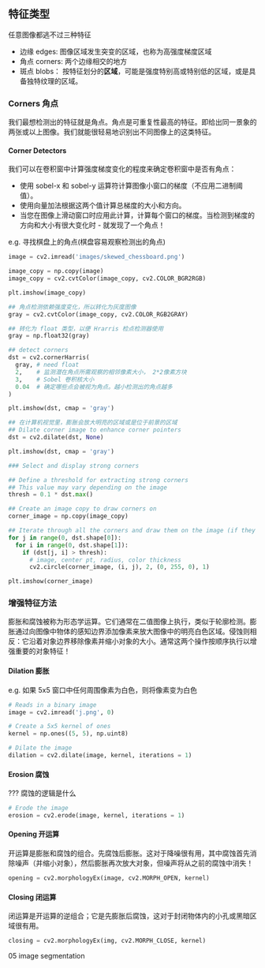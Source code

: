 ## 特征类型

任意图像都逃不过三种特征

- 边缘 edges: 图像区域发生突变的区域，也称为高强度梯度区域
- 角点 corners: 两个边缘相交的地方
- 斑点 blobs： 按特征划分的**区域**，可能是强度特别高或特别低的区域，或是具备独特纹理的区域。


### Corners 角点

我们最想检测出的特征就是角点。角点是可重复性最高的特征。即给出同一景象的两张或以上图像。我们就能很轻易地识别出不同图像上的这类特征。


#### Corner Detectors

我们可以在卷积窗中计算强度梯度变化的程度来确定卷积窗中是否有角点：
- 使用 sobel-x 和 sobel-y 运算符计算图像小窗口的梯度（不应用二进制阈值）。
- 使用向量加法根据这两个值计算总梯度的大小和方向。
- 当您在图像上滑动窗口时应用此计算，计算每个窗口的梯度。当检测到梯度的方向和大小有很大变化时 - 就发现了一个角点！

e.g. 寻找棋盘上的角点(棋盘容易观察检测出的角点)

``` py
image = cv2.imread('images/skewed_chessboard.png')

image_copy = np.copy(image)
image_copy = cv2.cvtColor(image_copy, cv2.COLOR_BGR2RGB)

plt.imshow(image_copy)

## 角点检测依赖强度变化，所以转化为灰度图像
gray = cv2.cvtColor(image_copy, cv2.COLOR_RGB2GRAY)

## 转化为 float 类型，以便 Hrarris 检点检测器使用
gray = np.float32(gray)

## detect corners
dst = cv2.cornerHarris(
  gray, # need float
  2,    # 监测潜在角点所需观察的相邻像素大小， 2*2像素方块
  3,    # Sobel 卷积核大小
  0.04  # 确定哪些点会被视为角点。越小检测出的角点越多
)

plt.imshow(dst, cmap = 'gray')

## 在计算机视觉里，膨胀会放大明亮的区域或是位于前景的区域
## Dilate corner image to enhance corner pointers
dst = cv2.dilate(dst, None) 

plt.imshow(dst, cmap = 'gray')

### Select and display strong corners

## Define a threshold for extracting strong corners
## This value may vary depending on the image
thresh = 0.1 * dst.max()

## Create an image copy to draw corners on 
corner_image = np.copy(image_copy)

## Iterate through all the corners and draw them on the image (if they pass the threshold)
for j in range(0, dst.shape[0]):
  for i in range(0, dst.shape[1]):
    if (dst[j, i] > thresh):
      # image, center pt, radius, color thickness
      cv2.circle(corner_image, (i, j), 2, (0, 255, 0), 1)

plt.imshow(corner_image)

```


### 增强特征方法

膨胀和腐蚀被称为形态学运算。它们通常在二值图像上执行，类似于轮廓检测。膨胀通过向图像中物体的感知边界添加像素来放大图像中的明亮白色区域。侵蚀则相反：它沿着对象边界移除像素并缩小对象的大小。通常这两个操作按顺序执行以增强重要的对象特征！

#### Dilation 膨胀

e.g. 如果 5x5 窗口中任何周围像素为白色，则将像素变为白色

``` py
# Reads in a binary image
image = cv2.imread('j.png', 0) 

# Create a 5x5 kernel of ones
kernel = np.ones((5, 5), np.uint8)

# Dilate the image
dilation = cv2.dilate(image, kernel, iterations = 1)
```



#### Erosion 腐蚀

??? 腐蚀的逻辑是什么

``` py
# Erode the image
erosion = cv2.erode(image, kernel, iterations = 1)
```


#### Opening 开运算

开运算是膨胀和腐蚀的组合。先腐蚀后膨胀。这对于降噪很有用，其中腐蚀首先消除噪声（并缩小对象），然后膨胀再次放大对象，但噪声将从之前的腐蚀中消失！


``` py
opening = cv2.morphologyEx(image, cv2.MORPH_OPEN, kernel)
```

#### Closing 闭运算

闭运算是开运算的逆组合；它是先膨胀后腐蚀，这对于封闭物体内的小孔或黑暗区域很有用。

``` py
closing = cv2.morphologyEx(img, cv2.MORPH_CLOSE, kernel)
```

05 image segmentation